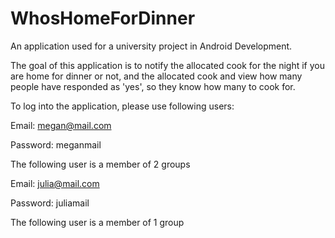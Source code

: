 # WhosHomeForDinner

An application used for a university project in Android Development. 


The goal of this application is to notify the allocated cook for the night if you are home for dinner or not, and the allocated cook and view how many people have responded as 'yes', so they know how many to cook for. 


To log into the application, please use following users:

Email: megan@mail.com

Password: meganmail


The following user is a member of 2 groups

Email: julia@mail.com

Password: juliamail

The following user is a member of 1 group
